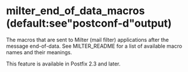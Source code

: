# milter_end_of_data_macros (default:see"postconf-d"output) 

 The macros that are sent to Milter (mail filter) applications
after the message end-of-data. See MILTER_README for a list of
available macro names and their meanings.  

 This feature is available in Postfix 2.3 and later. 


